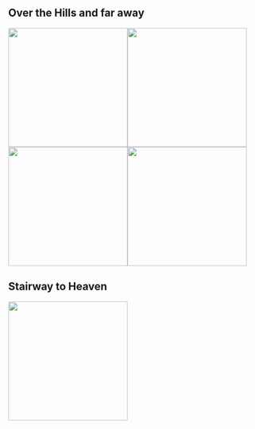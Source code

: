 

## Over the Hills and far away
[<img width="240" src="https://img.youtube.com/vi/7tJTHN4IvM8/maxresdefault.jpg">](https://www.youtube.com/watch?v=7tJTHN4IvM8)[<img width="240" src="https://img.youtube.com/vi/WPC3PDzN2B0/maxresdefault.jpg">](https://www.youtube.com/watch?v=WPC3PDzN2B0)[<img width="240" src="https://img.youtube.com/vi/-JvESMqWX0s/maxresdefault.jpg">](https://www.youtube.com/watch?v=-JvESMqWX0s)[<img width="240" src="https://img.youtube.com/vi/ancv--IxLH8/maxresdefault.jpg">](https://www.youtube.com/watch?v=ancv--IxLH8)

## Stairway to Heaven
[<img width="240" src="https://img.youtube.com/vi/osnNhcj92ao/maxresdefault.jpg">](https://www.youtube.com/watch?v=osnNhcj92ao)
